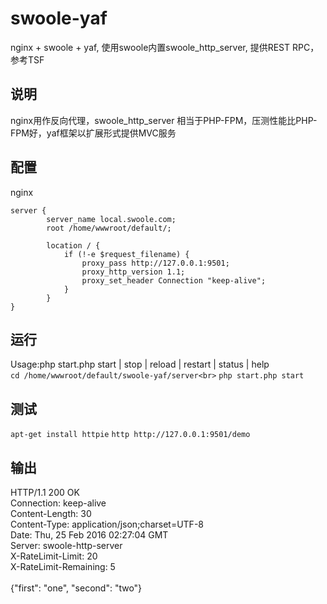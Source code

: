 # swoole-yaf
nginx + swoole + yaf, 使用swoole内置swoole_http_server, 提供REST RPC，参考TSF
## 说明
nginx用作反向代理，swoole_http_server 相当于PHP-FPM，压测性能比PHP-FPM好，yaf框架以扩展形式提供MVC服务

## 配置
nginx<br>
```
server {
        server_name local.swoole.com;
        root /home/wwwroot/default/;
        
        location / {
            if (!-e $request_filename) {
            	proxy_pass http://127.0.0.1:9501;
            	proxy_http_version 1.1;
            	proxy_set_header Connection "keep-alive";
            }
        }
}
```

## 运行
Usage:php start.php start | stop | reload | restart | status | help<br>
```cd /home/wwwroot/default/swoole-yaf/server<br>```
```php start.php start```

## 测试
```apt-get install httpie```
```http http://127.0.0.1:9501/demo```

## 输出
HTTP/1.1 200 OK<br>
Connection: keep-alive<br>
Content-Length: 30<br>
Content-Type: application/json;charset=UTF-8<br>
Date: Thu, 25 Feb 2016 02:27:04 GMT<br>
Server: swoole-http-server<br>
X-RateLimit-Limit: 20<br>
X-RateLimit-Remaining: 5<br>
<br>
{"first": "one", "second": "two"}
